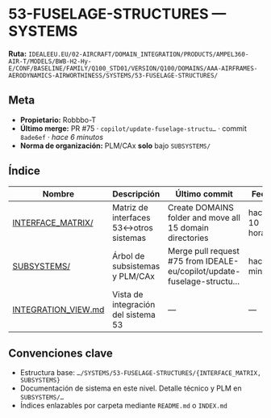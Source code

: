 # 53-FUSELAGE-STRUCTURES — SYSTEMS

**Ruta:** `IDEALEEU.EU/02-AIRCRAFT/DOMAIN_INTEGRATION/PRODUCTS/AMPEL360-AIR-T/MODELS/BWB-H2-Hy-E/CONF/BASELINE/FAMILY/Q100_STD01/VERSION/Q100/DOMAINS/AAA-AIRFRAMES-AERODYNAMICS-AIRWORTHINESS/SYSTEMS/53-FUSELAGE-STRUCTURES/`

## Meta
- **Propietario:** Robbbo-T
- **Último merge:** PR #75 · `copilot/update-fuselage-structu…` · commit `8ade6ef` · _hace 6 minutos_
- **Norma de organización:** PLM/CAx **solo** bajo `SUBSYSTEMS/`

## Índice
| Nombre | Descripción | Último commit | Fecha |
|---|---|---|---|
| [INTERFACE_MATRIX/](./INTERFACE_MATRIX/) | Matriz de interfaces 53↔otros sistemas | Create DOMAINS folder and move all 15 domain directories | hace 10 horas |
| [SUBSYSTEMS/](./SUBSYSTEMS/) | Árbol de subsistemas y PLM/CAx | Merge pull request #75 from IDEALE-eu/copilot/update-fuselage-structu… | hace 6 minutos |
| [INTEGRATION_VIEW.md](./INTEGRATION_VIEW.md) | Vista de integración del sistema 53 | — | — |

## Convenciones clave
- Estructura base: `…/SYSTEMS/53-FUSELAGE-STRUCTURES/{INTERFACE_MATRIX, SUBSYSTEMS}`
- Documentación de sistema en este nivel. Detalle técnico y PLM en `SUBSYSTEMS/…`
- Índices enlazables por carpeta mediante `README.md` o `INDEX.md`
